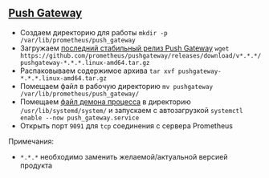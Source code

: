 ## [Push Gateway](https://github.com/prometheus/pushgateway)
* Создаем директорию для работы `mkdir -p /var/lib/prometheus/push_gateway`
* Загружаем [последний стабильный релиз Push Gateway](https://github.com/prometheus/pushgateway/releases) `wget https://github.com/prometheus/pushgateway/releases/download/v*.*.*/pushgateway-*.*.*.linux-amd64.tar.gz`
* Распаковываем содержимое архива `tar xvf pushgateway-*.*.*.linux-amd64.tar.gz` 
* Помещаем файл в рабочую директорию `mv pushgateway /var/lib/prometheus/push_gateway/`
* Помещаем [файл демона процесса](https://github.com/shidenko97/prometheus-client-instruction/blob/master/push_gateway/push_gateway.service) в директорию `/usr/lib/systemd/system/` и запускаем с автозагрузкой `systemctl enable --now push_gateway.service`
* Открыть порт `9091` для `tcp` соединения с сервера Prometheus

Примечания: 
- `*.*.*` необходимо заменить желаемой/актуальной версией продукта
